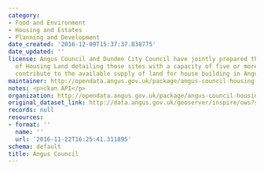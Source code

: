 ```yaml
---
category:
- Food and Environment
- Housing and Estates
- Planning and Development
date_created: '2016-12-09T15:37:37.838775'
date_updated: ''
license: Angus Council and Dundee City Council have jointly prepared the Annual Audit
  of Housing Land detailing those sites with a capacity of five or more houses which
  contribute to the available supply of land for house building in Angus and Dundee.
maintainer: http://opendata.angus.gov.uk/package/angus-council-housing-land-audit
notes: <p>ckan API</p>
organization: http://opendata.angus.gov.uk/package/angus-council-housing-land-audit
original_dataset_link: http://data.angus.gov.uk/geoserver/inspire/ows?service=WFS&version=1.0.0&request=GetFeature&typeName=inspire:pln_housinglandaudit2015&outputFormat=application%2Fjson&srsName=EPSG:3857
records: null
resources:
- format: ''
  name: ''
  url: '2016-11-22T16:25:41.311895'
schema: default
title: Angus Council
---
```

